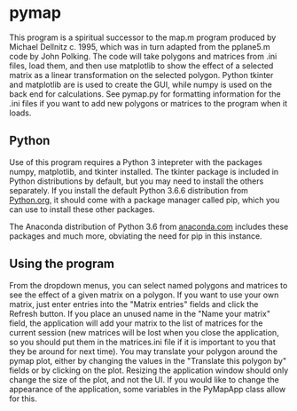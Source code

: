 # pymap

This program is a spiritual successor to the map.m program produced by Michael Dellnitz c. 1995, which was in turn adapted from the pplane5.m code by John Polking.  The code will take polygons and matrices from .ini files, load them, and then use matplotlib to show the effect of a selected matrix as a linear transformation on the selected polygon.  Python tkinter and matplotlib are is used to create the GUI, while numpy is used on the back end for calculations.  See pymap.py for formatting information for the .ini files if you want to add new polygons or matrices to the program when it loads.

## Python

Use of this program requires a Python 3 intepreter with the packages numpy, matplotlib, and tkinter installed.  The tkinter package is included in Python distributions by default, but you may need to install the others separately.  If you install the default Python 3.6.6 distribution from [Python.org](https://www.python.org/downloads/), it should come with a package manager called pip, which you can use to install these other packages.

The Anaconda distribution of Python 3.6 from [anaconda.com](https://www.anaconda.com/download/) includes these packages and much more, obviating the need for pip in this instance.

## Using the program

From the dropdown menus, you can select named polygons and matrices to see the effect of a given matrix on a polygon.  If you want to use your own matrix, just enter entries into the "Matrix entries" fields and click the Refresh button.  If you place an unused name in the "Name your matrix" field, the application will add your matrix to the list of matrices for the current session (new matrices will be lost when you close the application, so you should put them in the matrices.ini file if it is important to you that they be around for next time).  You may translate your polygon around the pymap plot, either by changing the values in the "Translate this polygon by" fields or by clicking on the plot.  Resizing the application window should only change the size of the plot, and not the UI.  If you would like to change the appearance of the application, some variables in the PyMapApp class allow for this.
